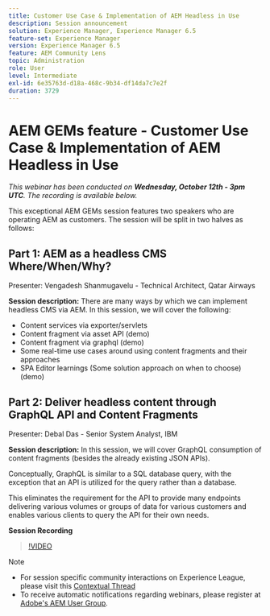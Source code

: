 ```yaml
---
title: Customer Use Case & Implementation of AEM Headless in Use
description: Session announcement
solution: Experience Manager, Experience Manager 6.5
feature-set: Experience Manager
version: Experience Manager 6.5
feature: AEM Community Lens
topic: Administration
role: User
level: Intermediate
exl-id: 6e35763d-d18a-468c-9b34-df14da7c7e2f
duration: 3729
---
```

# AEM GEMs feature - Customer Use Case & Implementation of AEM Headless in Use

*This webinar has been conducted on **Wednesday, October 12th - 3pm UTC**. The recording is available below.*

This exceptional AEM GEMs session features two speakers who are operating AEM as customers. The session will be split in two halves as follows:

## Part 1: AEM as a headless CMS Where/When/Why? 

Presenter: Vengadesh Shanmugavelu - Technical Architect, Qatar Airways

**Session description:**
There are many ways by which we can implement headless CMS via AEM. 
In this session, we will cover the following: 

* Content services via exporter/servlets
* Content fragment via asset API (demo)
* Content fragment via graphql (demo)
* Some real-time use cases around using content fragments and their approaches
* SPA Editor learnings (Some solution approach on when to choose) (demo)

## Part 2: Deliver headless content through GraphQL API and Content Fragments

Presenter: Debal Das - Senior System Analyst, IBM

**Session description:**
In this session, we will cover GraphQL consumption of content fragments (besides the already existing JSON APIs).

Conceptually, GraphQL is similar to a SQL database query, with the exception that an API is utilized for the query rather than a database.

This eliminates the requirement for the API to provide many endpoints delivering various volumes or groups of data for various customers and enables various clients to query the API for their own needs.

**Session Recording**

>[!VIDEO](https://video.tv.adobe.com/v/3410160)

>[!NOTE]
>
>* For session specific community interactions on Experience League, please visit this [Contextual Thread](https://adobe.ly/3r6P4nr)
>* To receive automatic notifications regarding webinars, please register at [Adobe's AEM User Group](https://aem-augs.adobe.com/).
